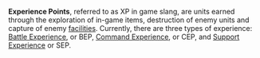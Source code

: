 **Experience Points**, referred to as XP in game slang, are units earned through
the exploration of in-game items, destruction of enemy units and capture of
enemy [facilities](../locations/Facilities.md). Currently, there are three types
of experience: [Battle Experience](Battle_Experience_Points.md), or BEP,
[Command Experience](Command_Experience_Points.md), or CEP, and
[Support Experience](Support_Experience_Points.md) or SEP.


